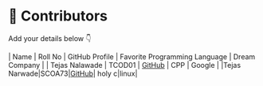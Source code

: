 # 👥 Contributors

Add your details below 👇

| Name | Roll No | GitHub Profile | Favorite Programming Language | Dream Company |
| Tejas Nalawade | TCOD01 | [GitHub](https://github.com/Tejas-Santosh-Nalawade) | CPP | Google |
|Tejas Narwade|SCOA73|[GitHub](https://github.com/t9ja5)| holy c|linux|

